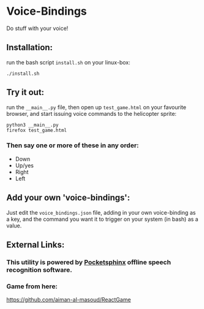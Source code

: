 # Voice-Bindings

Do stuff with your voice! 


## Installation:

run the bash script `install.sh` on your linux-box:

```
./install.sh
```

## Try it out:

run the `__main__.py` file, then open up `test_game.html`  on your favourite browser, and start issuing voice commands to the helicopter sprite:

```
python3 __main__.py
firefox test_game.html
```

### Then say one or more of these in any order:

* Down
* Up/yes
* Right
* Left

## Add your own 'voice-bindings':

Just edit the `voice_bindings.json` file, adding in your own voice-binding as a key, and the command you want it to trigger on your system (in bash) as a value.



## External Links:

### This utility is powered by <a href="https://pypi.org/project/pocketsphinx/">Pocketsphinx</a> offline speech recognition software.

### Game from here:
<a href="https://github.com/aiman-al-masoud/ReactGame">https://github.com/aiman-al-masoud/ReactGame</a>

